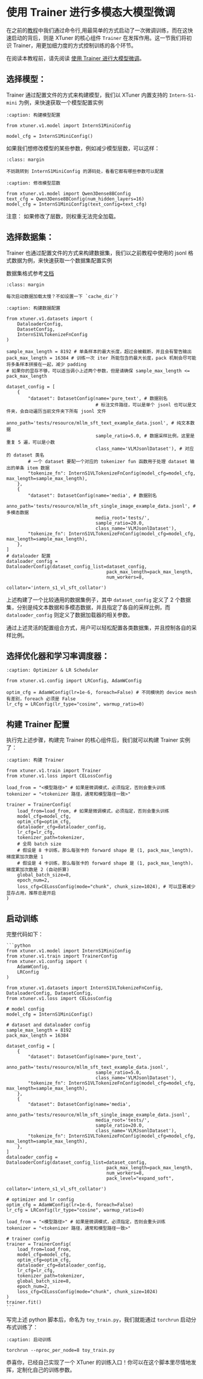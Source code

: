 # 使用 Trainer 进行多模态大模型微调

在之前的[教程](../../get_started/mllm_sft.md)中我们通过命令行,用最简单的方式启动了一次微调训练，而在这快速启动的背后，则是 XTuner 的核心组件 `Trainer` 在发挥作用。这一节我们将初识 Trainer，用更加细力度的方式控制训练的各个环节。

在阅读本教程前，请先阅读 [使用 Trainer 进行大模型微调](./llm_trainer.md)。

## 选择模型：

Trainer 通过配置文件的方式来构建模型，我们以 XTuner 内置支持的 `Intern-S1-mini` 为例，来快速获取一个模型配置实例

```{code-block} python
:caption: 构建模型配置

from xtuner.v1.model import InternS1MiniConfig

model_cfg = InternS1MiniConfig()
```

如果我们想修改模型的某些参数，例如减少模型层数，可以这样：

```{tip}
:class: margin

不妨跳转到 InternS1MiniConfig 的源码处，看看它都有哪些参数可以配置
```

```{code-block} python
:caption: 修改模型层数

from xtuner.v1.model import Qwen3Dense8BConfig
text_cfg = Qwen3Dense8BConfig(num_hidden_layers=16)
model_cfg = InternS1MiniConfig(text_config=text_cfg)
```

注意： 如果修改了层数，则权重无法完全加载。

## 选择数据集：

Trainer 也通过配置文件的方式来构建数据集，我们以之前教程中使用的 jsonl 格式数据为例，来快速获取一个数据集配置实例

数据集格式参考[文档](../../get_started/mllm_sft.md#sft-dataset)


```{tip}
:class: margin

每次启动数据加载太慢？不如设置一下 `cache_dir`?
```

```{code-block} python
:caption: 构建数据配置

from xtuner.v1.datasets import (
    DataloaderConfig,
    DatasetConfig,
    InternS1VLTokenizeFnConfig
)

sample_max_length = 8192 # 单条样本的最大长度，超过会被截断，并且会有警告输出
pack_max_length = 16384 # 训练一次 iter 所能包含的最大长度，pack 机制会尽可能将多条样本拼接在一起，减少 padding
# 如果你的显存不够，可以适当调小上述两个参数，但是请确保 sample_max_length <= pack_max_length

dataset_config = [
    {
        "dataset": DatasetConfig(name='pure_text', # 数据别名
                                 # 标注文件路径，可以是单个 jsonl 也可以是文件夹，会自动遍历当前文件夹下所有 jsonl 文件
                                 anno_path='tests/resource/mllm_sft_text_example_data.jsonl', # 纯文本数据
                                 sample_ratio=5.0, # 数据采样比例，这里是重复 5 遍，可以是小数
                                 class_name='VLMJsonlDataset'), # 对应的 dataset 类名
        # 一个 dataset 要配一个对应的 tokenizer fun 函数用于处理 dataset 输出的单条 item 数据
        "tokenize_fn": InternS1VLTokenizeFnConfig(model_cfg=model_cfg, max_length=sample_max_length),
    },
    {
        "dataset": DatasetConfig(name='media', # 数据别名
                                 anno_path='tests/resource/mllm_sft_single_image_example_data.jsonl', # 多模态数据
                                 media_root='tests/',
                                 sample_ratio=20.0,
                                 class_name='VLMJsonlDataset'),
        "tokenize_fn": InternS1VLTokenizeFnConfig(model_cfg=model_cfg, max_length=sample_max_length),
    },
]
# dataloader 配置
dataloader_config = DataloaderConfig(dataset_config_list=dataset_config,
                                     pack_max_length=pack_max_length, 
                                     num_workers=8,
                                     collator='intern_s1_vl_sft_collator')

```

上述构建了一个比较通用的数据集例子，其中 `dataset_config` 定义了 2 个数据集，分别是纯文本数据和多模态数据，并且指定了各自的采样比例，而 `dataloader_config` 则定义了数据加载器的相关参数。

通过上述灵活的配置组合方式，用户可以轻松配置各类数据集，并且控制各自的采样比例。


## 选择优化器和学习率调度器：

```{code-block} python
:caption: Optimizer & LR Scheduler

from xtuner.v1.config import LRConfig, AdamWConfig

optim_cfg = AdamWConfig(lr=1e-6, foreach=False) # 不同模块的 device mesh 有差别，foreach 必须是 False
lr_cfg = LRConfig(lr_type="cosine", warmup_ratio=0)
```

## 构建 Trainer 配置


执行完上述步骤，构建完 Trainer 的核心组件后，我们就可以构建 Trainer 实例了：

```{code-block} python
:caption: 构建 Trainer

from xtuner.v1.train import Trainer
from xtuner.v1.loss import CELossConfig

load_from = "<模型路径>" # 如果是微调模式，必须指定，否则会重头训练
tokenizer = "<tokenizer 路径，通常和模型路径一致>"

trainer = TrainerConfig(
    load_from=load_from, # 如果是微调模式，必须指定，否则会重头训练
    model_cfg=model_cfg,
    optim_cfg=optim_cfg,
    dataloader_cfg=dataloader_config,
    lr_cfg=lr_cfg,
    tokenizer_path=tokenizer,
    # 全局 batch size
    # 假设是 8 卡训练，那么每张卡的 forward shape 是 (1, pack_max_length)，梯度累加次数是 1
    # 假设是 4 卡训练，那么每张卡的 forward shape 是 (1, pack_max_length)，梯度累加次数是 2 (自动折算)
    global_batch_size=8, 
    epoch_num=2,
    loss_cfg=CELossConfig(mode="chunk", chunk_size=1024), # 可以显著减少显存占用，推荐总是开启
)

```


## 启动训练

完整代码如下：

````{toggle}
```python
from xtuner.v1.model import InternS1MiniConfig
from xtuner.v1.train import TrainerConfig
from xtuner.v1.config import (
    AdamWConfig,
    LRConfig
)

from xtuner.v1.datasets import InternS1VLTokenizeFnConfig, DataloaderConfig, DatasetConfig,
from xtuner.v1.loss import CELossConfig

# model config
model_cfg = InternS1MiniConfig()

# dataset and dataloader config
sample_max_length = 8192
pack_max_length = 16384

dataset_config = [
    {
        "dataset": DatasetConfig(name='pure_text',
                                 anno_path='tests/resource/mllm_sft_text_example_data.jsonl',
                                 sample_ratio=5.0,
                                 class_name='VLMJsonlDataset'),
        "tokenize_fn": InternS1VLTokenizeFnConfig(model_cfg=model_cfg, max_length=sample_max_length),
    },
    {
        "dataset": DatasetConfig(name='media',
                                 anno_path='tests/resource/mllm_sft_single_image_example_data.jsonl',
                                 media_root='tests/',
                                 sample_ratio=20.0,
                                 class_name='VLMJsonlDataset'),
        "tokenize_fn": InternS1VLTokenizeFnConfig(model_cfg=model_cfg, max_length=sample_max_length),
    },
]
dataloader_config = DataloaderConfig(dataset_config_list=dataset_config,
                                     pack_max_length=pack_max_length,
                                     num_workers=8,
                                     pack_level="expand_soft",
                                     collator='intern_s1_vl_sft_collator')

# optimizer and lr config
optim_cfg = AdamWConfig(lr=1e-6, foreach=False)
lr_cfg = LRConfig(lr_type="cosine", warmup_ratio=0)

load_from = "<模型路径>" # 如果是微调模式，必须指定，否则会重头训练
tokenizer = "<tokenizer 路径，通常和模型路径一致>"

# trainer config
trainer = TrainerConfig(
    load_from=load_from,
    model_cfg=model_cfg,
    optim_cfg=optim_cfg,
    dataloader_cfg=dataloader_config,
    lr_cfg=lr_cfg,
    tokenizer_path=tokenizer,
    global_batch_size=8,
    epoch_num=2,
    loss_cfg=CELossConfig(mode="chunk", chunk_size=1024)
)
trainer.fit()
```
````

写完上述 python 脚本后，命名为 `toy_train.py`，我们就能通过 `torchrun` 启动分布式训练了：

```{code-block} bash
:caption: 启动训练

torchrun --nproc_per_node=8 toy_train.py
```

恭喜你，已经自己实现了一个 XTuner 的训练入口！你可以在这个脚本里尽情地发挥，定制化自己的训练参数。
